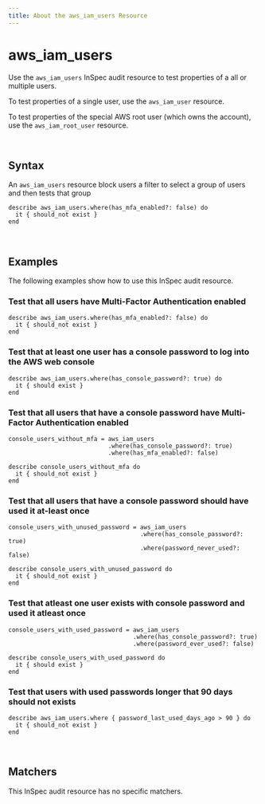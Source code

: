 ```yaml
---
title: About the aws_iam_users Resource
---
```


# aws_iam_users

Use the `aws_iam_users` InSpec audit resource to test properties of a all or multiple users.

To test properties of a single user, use the `aws_iam_user` resource.

To test properties of the special AWS root user (which owns the account), use the `aws_iam_root_user` resource.

<br>

## Syntax

An `aws_iam_users` resource block users a filter to select a group of users and then tests that group

    describe aws_iam_users.where(has_mfa_enabled?: false) do
      it { should_not exist }
    end

<br>

## Examples

The following examples show how to use this InSpec audit resource.

### Test that all users have Multi-Factor Authentication enabled

    describe aws_iam_users.where(has_mfa_enabled?: false) do
      it { should_not exist }
    end

### Test that at least one user has a console password to log into the AWS web console

    describe aws_iam_users.where(has_console_password?: true) do
      it { should exist }
    end

### Test that all users that have a console password have Multi-Factor Authentication enabled

    console_users_without_mfa = aws_iam_users
                                .where(has_console_password?: true)
                                .where(has_mfa_enabled?: false)

    describe console_users_without_mfa do
      it { should_not exist }
    end

### Test that all users that have a console password should have used it at-least once

    console_users_with_unused_password = aws_iam_users
                                         .where(has_console_password?: true)
                                         .where(password_never_used?: false)

    describe console_users_with_unused_password do
      it { should_not exist }
    end

### Test that atleast one user exists with console password and used it atleast once

    console_users_with_used_password = aws_iam_users
                                       .where(has_console_password?: true)
                                       .where(password_ever_used?: false)

    describe console_users_with_used_password do
      it { should exist }
    end


### Test that users with used passwords longer that 90 days should not exists

    describe aws_iam_users.where { password_last_used_days_ago > 90 } do
      it { should_not exist }
    end

<br>

## Matchers

This InSpec audit resource has no specific matchers.  